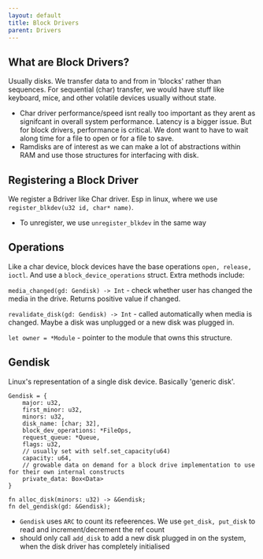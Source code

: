 ```yaml
---
layout: default
title: Block Drivers
parent: Drivers
---
```


## What are Block Drivers?

Usually disks. We transfer data to and from in 'blocks' rather than sequences. For sequential (char) transfer, we would have stuff like keyboard, mice, and other volatile devices usually without state.

- Char driver performance/speed isnt really too important as they arent as signifcant in overall system performance. Latency is a bigger issue. But for block drivers, performance is critical. We dont want to have to wait along time for a file to open or for a file to save.
- Ramdisks are of interest as we can make a lot of abstractions within RAM and use those structures for interfacing with disk.

## Registering a Block Driver

We register a Bdriver like Char driver. Esp in linux, where we use `register_blkdev(u32 id, char* name)`.

- To unregister, we use `unregister_blkdev` in the same way

## Operations

Like a char device, block devices have the base operations `open, release, ioctl`. And use a `block_device_operations` struct. Extra methods include:

`media_changed(gd: Gendisk) -> Int` - check whether user has changed the media in the drive. Returns positive value if changed.

`revalidate_disk(gd: Gendisk) -> Int` - called automatically when media is changed. Maybe a disk was unplugged or a new disk was plugged in.

`let owner = *Module` - pointer to the module that owns this structure.

## Gendisk

Linux's representation of a single disk device. Basically 'generic disk'.

```
Gendisk = {
    major: u32,
    first_minor: u32,
    minors: u32,
    disk_name: [char; 32],
    block_dev_operations: *FileOps,
    request_queue: *Queue,
    flags: u32,
    // usually set with self.set_capacity(u64)
    capacity: u64,
    // growable data on demand for a block drive implementation to use for their own internal constructs
    private_data: Box<Data>
}

fn alloc_disk(minors: u32) -> &Gendisk;
fn del_gendisk(gd: &Gendisk);
```

- `Gendisk` uses `ARC` to count its refeerences. We use `get_disk, put_disk` to read and increment/decrement the ref count
- should only call `add_disk` to add a new disk plugged in on the system, when the disk driver has completely initialised

##
